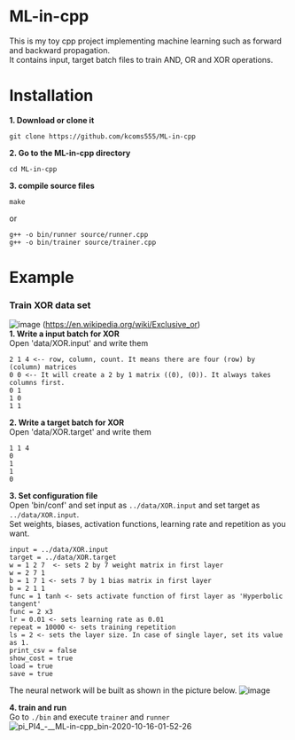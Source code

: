 # ML-in-cpp
This is my toy cpp project implementing machine learning such as forward and backward propagation.  
It contains input, target batch files to train AND, OR and XOR operations.

# Installation
__1. Download or clone it__
```
git clone https://github.com/kcoms555/ML-in-cpp
```
__2. Go to the ML-in-cpp directory__
```
cd ML-in-cpp
```
__3. compile source files__
```
make  
```
or
```
g++ -o bin/runner source/runner.cpp  
g++ -o bin/trainer source/trainer.cpp  
```

# Example
### Train XOR data set
![image](https://user-images.githubusercontent.com/48780754/96157007-bb587600-0f4c-11eb-8c2b-2717882f7e80.png) (https://en.wikipedia.org/wiki/Exclusive_or)  
__1. Write a input batch for XOR__  
Open 'data/XOR.input' and write them  
```
2 1 4 <-- row, column, count. It means there are four (row) by (column) matrices 
0 0 <-- It will create a 2 by 1 matrix ((0), (0)). It always takes columns first.
0 1
1 0
1 1 
```
__2. Write a target batch for XOR__  
Open 'data/XOR.target' and write them  
```
1 1 4
0
1
1
0
```
__3. Set configuration file__  
Open 'bin/conf' and set input as `../data/XOR.input` and set target as `../data/XOR.input`.  
Set weights, biases, activation functions, learning rate and repetition as you want.
```
input = ../data/XOR.input
target = ../data/XOR.target
w = 1 2 7  <- sets 2 by 7 weight matrix in first layer
w = 2 7 1
b = 1 7 1 <- sets 7 by 1 bias matrix in first layer
b = 2 1 1
func = 1 tanh <- sets activate function of first layer as 'Hyperbolic tangent'
func = 2 x3
lr = 0.01 <- sets learning rate as 0.01
repeat = 10000 <- sets training repetition
ls = 2 <- sets the layer size. In case of single layer, set its value as 1.
print_csv = false
show_cost = true
load = true
save = true
```
The neural network will be built as shown in the picture below.
![image](https://user-images.githubusercontent.com/48780754/96163881-6a00b480-0f55-11eb-92df-1f854f57ae65.png)

__4. train and run__  
Go to `./bin` and execute `trainer` and `runner`  
![pi_PI4_-__ML-in-cpp_bin-2020-10-16-01-52-26](https://user-images.githubusercontent.com/48780754/96161949-e34ad800-0f52-11eb-82b5-a0375cbb8d0c.gif)
